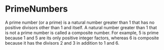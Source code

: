 # PrimeNumbers

A prime number (or a prime) is a natural number greater than 1 that has no positive divisors other than 1 and itself. A natural number greater than 1 that is not a prime number is called a composite number. For example, 5 is prime because 1 and 5 are its only positive integer factors, whereas 6 is composite because it has the divisors 2 and 3 in addition to 1 and 6.
